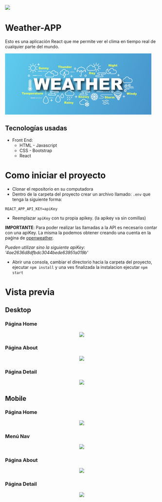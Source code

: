 <p align='left'>
    <img src='https://static.wixstatic.com/media/85087f_0d84cbeaeb824fca8f7ff18d7c9eaafd~mv2.png/v1/fill/w_160,h_30,al_c,q_85,usm_0.66_1.00_0.01/Logo_completo_Color_1PNG.webp' </img>
</p>


# Weather-APP

Esto es una aplicación React que me permite ver el clima en tiempo real de cualquier parte del mundo.

<p align="left">
  <img height="200" src="./images/weather-banner.png" />
</p>

## Tecnologías usadas

- Front End:
    + HTML - Javascript
    + CSS - Bootstrap
    + React

# Como iniciar el proyecto

 - Clonar el repositorio en su computadora
 - Dentro de la carpeta del proyecto crear un archivo llamado: `.env` que tenga la siguiente forma:

```
REACT_APP_API_KEY=apiKey
```
- Reemplazar `apiKey` con tu propia apikey. (la apikey va sin comillas)

__IMPORTANTE__: Para poder realizar las llamadas a la API es necesario contar con una apiKey. La misma la podemos obtener creando una cuenta en la paǵina de [openweather](https://openweathermap.org/current).

*Pueden utilizar sino la siguiente apiKey: '4ae2636d8dfbdc3044bede63951a019b'*

- Abrir una consola, cambiar el directorio hacia la carpeta del proyecto, ejecutar `npm install` y una ves finalizada la instalacion ejecutar `npm start`

# Vista previa

## Desktop

### Página Home

<p align="center">
  <img src="./preview/desktop-home.png" />
</p>

### Página About

<p align="center">
  <img src="./preview/desktop-registration.png" />
</p>

### Página Detail

<p align="center">
  <img src="./preview/desktop-gameInfo.png" />
</p>

## Mobile

### Página Home

<p align="center">
  <img width="450" src="./preview/mobile-home.JPG" />
</p>

### Menú Nav

<p align="center">
  <img width="450" src="./preview/mobile-nav.JPG" />
</p>

### Página About

<p align="center">
  <img src="./preview/desktop-registration.png" />
</p>

### Página Detail

<p align="center">
  <img src="./preview/desktop-gameInfo.png" />
</p>
